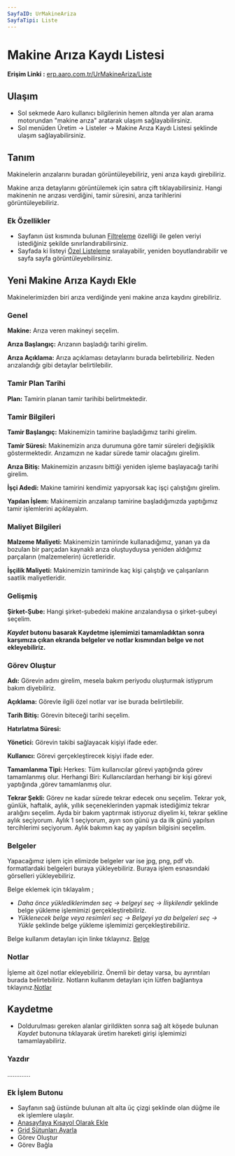 ```yaml
---
SayfaID: UrMakineAriza
SayfaTipi: Liste
---
```


# Makine Arıza Kaydı Listesi

**Erişim Linki :** [erp.aaro.com.tr/UrMakineAriza/Liste](erp.aaro.com.tr/UrMakineAriza/Liste)

## Ulaşım

- Sol sekmede Aaro kullanıcı bilgilerinin hemen altında yer alan arama motorundan "makine arıza" aratarak ulaşım sağlayabilirsiniz.
- Sol menüden Üretim -> Listeler -> Makine Arıza Kaydı Listesi şeklinde ulaşım sağlayabilirsiniz.

## Tanım 

Makinelerin arızalarını buradan görüntüleyebiliriz, yeni arıza kaydı girebiliriz.

Makine arıza detaylarını görüntülemek için satıra çift tıklayabilirsiniz.
Hangi makinenin ne arızası verdiğini, tamir süresini, arıza tarihlerini görüntüleyebiliriz.

### Ek Özellikler 

- Sayfanın üst kısmında bulunan [Filtreleme](../TemelOzellikler/SayfaKisitlari.md) özelliği ile gelen veriyi istediğiniz şekilde sınırlandırabilirsiniz.
- Sayfada ki listeyi [Özel Listeleme](../TemelOzellikler/ListeNesnesi.md) sıralayabilir, yeniden boyutlandırabilir ve sayfa sayfa görüntüleyebilirsiniz.

## Yeni Makine Arıza Kaydı Ekle

Makinelerimizden biri arıza verdiğinde yeni makine arıza kaydını girebiliriz.

### Genel

**Makine:** Arıza veren makineyi seçelim.

**Arıza Başlangıç:** Arızanın başladığı tarihi girelim.

**Arıza Açıklama:** Arıza açıklaması detaylarını burada belirtebiliriz. Neden arızalandığı gibi detaylar belirtilebilir.

### Tamir Plan Tarihi

**Plan:** Tamirin planan tamir tarihibi belirtmektedir.

### Tamir Bilgileri

**Tamir Başlangıç:** Makinemizin tamirine başladığımız tarihi girelim.

**Tamir Süresi:** Makinemizin arıza durumuna göre tamir süreleri değişiklik göstermektedir. Arızamızın ne kadar sürede tamir olacağını girelim.

**Arıza Bitiş:** Makinemizin arızasını bittiği yeniden işleme başlayacağı tarihi girelim. 

**İşçi Adedi:** Makine tamirini kendimiz yapıyorsak kaç işçi çalıştığını girelim.

**Yapılan İşlem:** Makinemizin arızalanıp tamirine başladığımızda yaptığımız tamir işlemlerini açıklayalım.

### Maliyet Bilgileri

**Malzeme Maliyeti:** Makinemizin tamirinde kullanadığımız, yanan ya da bozulan bir parçadan kaynaklı arıza oluştuyduysa yeniden aldığımız parçaların (malzemelerin) ücretleridir.

**İşçilik Maliyeti:** Makinemizin tamirinde kaç kişi çalıştığı ve çalışanların saatlik maliyetleridir.

### Gelişmiş

**Şirket-Şube:** Hangi şirket-şubedeki makine arızalandıysa o şirket-şubeyi seçelim. 

***Kaydet* butonu basarak Kaydetme işlemimizi tamamladıktan sonra karşımıza çıkan ekranda belgeler ve notlar kısmından belge ve not ekleyebiliriz.**

### Görev Oluştur

**Adı:** Görevin adını girelim, mesela bakım periyodu oluşturmak istiyprum bakım diyebiliriz.

**Açıklama:** Görevle ilgili özel notlar var ise burada belirtilebilir.

**Tarih Bitiş:** Görevin biteceği tarihi seçelim. 

**Hatırlatma Süresi:**

**Yönetici:** Görevin takibi sağlayacak kişiyi ifade eder. 

**Kullanıcı:** Görevi gerçekleştirecek kişiyi ifade eder.

**Tamamlanma Tipi:** Herkes: Tüm kullanıcılar görevi yaptığında görev tamamlanmış olur. 
	Herhangi Biri: Kullanıcılardan herhangi bir kişi görevi yaptığında ,görev tamamlanmış olur.
	
**Tekrar Şekli:** Görev ne kadar sürede tekrar edecek onu seçelim. Tekrar yok, günlük, haftalık, aylık, yıllık seçeneklerinden yapmak istediğimiz tekrar aralığını seçelim.
	Ayda bir bakım yaptırmak istiyoruz diyelim ki, tekrar şekline aylık seçiyorum.
	Aylık 1 seçiyorum, ayın son günü ya da ilk günü yapılsın tercihlerimi seçiyorum.
	Aylık bakımın kaç ay yapılsın bilgisini seçelim.

### Belgeler

Yapacağımız işlem için elimizde belgeler var ise jpg, png, pdf vb. formatlardaki belgeleri buraya yükleyebiliriz.
Buraya işlem esnasındaki görselleri yükleyebiliriz.

Belge eklemek için tıklayalım ;

- *Daha önce yüklediklerimden seç -> belgeyi seç -> İlişkilendir* şeklinde belge yükleme işlemimizi gerçekleştirebiliriz.
- *Yüklenecek belge veya resimleri seç -> Belgeyi ya da belgeleri seç -> Yükle* şeklinde belge yükleme işlemimizi gerçekleştirebiliriz.

Belge kullanım detayları için linke tıklayınız. [Belge](../TemelOzellikler/Belgeler.md)

### Notlar 

İşleme ait özel notlar ekleyebiliriz. Önemli bir detay varsa, bu ayrıntıları burada belirtebiliriz. Notların kullanım detayları için lütfen bağlantıya tıklayınız.[Notlar](../TemelOzellikler/Notlar.md)

## Kaydetme 

- Doldurulması gereken alanlar girildikten sonra sağ alt köşede bulunan *Kaydet* butonuna tıklayarak üretim hareketi girişi işlemimizi tamamlayabiliriz.

### Yazdır

.............


### Ek İşlem Butonu

- Sayfanın sağ üstünde bulunan alt alta üç çizgi şeklinde olan düğme ile ek işlemlere ulaşılır.
- [Anasayfaya Kısayol Olarak Ekle](../TemelOzellikler/KisaYollaraEkleme.md)
- [Grid Sütunları Ayarla](../TemelOzellikler/GridSutunAyarlari.md)
- Görev Oluştur
- Görev Bağla